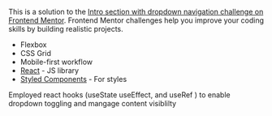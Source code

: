 This is a solution to the [Intro section with dropdown navigation challenge on Frontend Mentor](https://www.frontendmentor.io/challenges/intro-section-with-dropdown-navigation-ryaPetHE5). Frontend Mentor challenges help you improve your coding skills by building realistic projects. 


- Flexbox
- CSS Grid
- Mobile-first workflow
- [React](https://reactjs.org/) - JS library
- [Styled Components](https://styled-components.com/) - For styles

Employed react hooks (useState useEffect, and useRef ) to enable dropdown toggling and mangage content visiblilty
